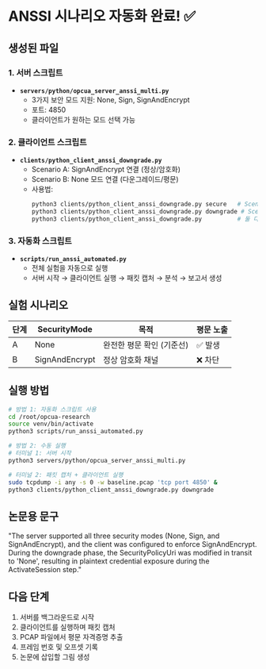 # ANSSI 시나리오 자동화 완료! ✅

## 생성된 파일

### 1. 서버 스크립트
- **`servers/python/opcua_server_anssi_multi.py`**
  - 3가지 보안 모드 지원: None, Sign, SignAndEncrypt
  - 포트: 4850
  - 클라이언트가 원하는 모드 선택 가능

### 2. 클라이언트 스크립트
- **`clients/python_client_anssi_downgrade.py`**
  - Scenario A: SignAndEncrypt 연결 (정상/암호화)
  - Scenario B: None 모드 연결 (다운그레이드/평문)
  - 사용법:
    ```bash
    python3 clients/python_client_anssi_downgrade.py secure   # Scenario A
    python3 clients/python_client_anssi_downgrade.py downgrade # Scenario B
    python3 clients/python_client_anssi_downgrade.py          # 둘 다
    ```

### 3. 자동화 스크립트
- **`scripts/run_anssi_automated.py`**
  - 전체 실험을 자동으로 실행
  - 서버 시작 → 클라이언트 실행 → 패킷 캡처 → 분석 → 보고서 생성

## 실험 시나리오

| 단계 | SecurityMode | 목적 | 평문 노출 |
|------|-------------|------|----------|
| A | None | 완전한 평문 확인 (기준선) | ✅ 발생 |
| B | SignAndEncrypt | 정상 암호화 채널 | ❌ 차단 |

## 실행 방법

```bash
# 방법 1: 자동화 스크립트 사용
cd /root/opcua-research
source venv/bin/activate
python3 scripts/run_anssi_automated.py

# 방법 2: 수동 실행
# 터미널 1: 서버 시작
python3 servers/python/opcua_server_anssi_multi.py

# 터미널 2: 패킷 캡처 + 클라이언트 실행
sudo tcpdump -i any -s 0 -w baseline.pcap 'tcp port 4850' &
python3 clients/python_client_anssi_downgrade.py downgrade
```

## 논문용 문구

"The server supported all three security modes (None, Sign, and SignAndEncrypt), 
and the client was configured to enforce SignAndEncrypt. During the downgrade phase, 
the SecurityPolicyUri was modified in transit to 'None', resulting in plaintext 
credential exposure during the ActivateSession step."

## 다음 단계

1. 서버를 백그라운드로 시작
2. 클라이언트를 실행하며 패킷 캡처
3. PCAP 파일에서 평문 자격증명 추출
4. 프레임 번호 및 오프셋 기록
5. 논문에 삽입할 그림 생성
